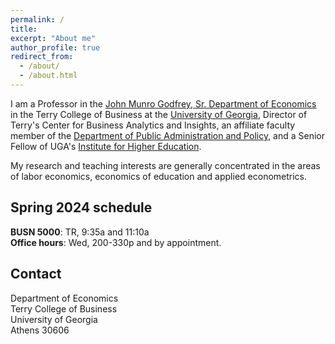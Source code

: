 ```yaml
---
permalink: /
title:
excerpt: "About me" 
author_profile: true
redirect_from: 
  - /about/
  - /about.html
---
```


I am a Professor in the [John Munro Godfrey, Sr. Department of Economics](https://www.terry.uga.edu/departments/economics/) in the Terry College of Business at the [University of Georgia](https://www.uga.edu/), Director of Terry's Center for Business Analytics and Insights, an affiliate faculty member of the [Department of Public Administration and Policy](https://spia.uga.edu/departments-centers/padp/), and a Senior Fellow of UGA's [Institute for Higher Education](https://ihe.uga.edu/).

My research and teaching interests are generally concentrated in the areas of labor economics, economics of education and applied econometrics.

## Spring 2024 schedule

**BUSN 5000**: TR, 9:35a and 11:10a\
**Office hours**: Wed, 200-330p and by appointment.

## Contact

Department of Economics\
Terry College of Business\
University of Georgia\
Athens 30606